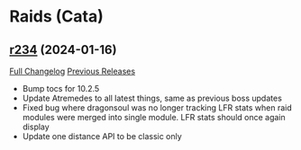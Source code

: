 # <DBM Mod> Raids (Cata)

## [r234](https://github.com/DeadlyBossMods/DBM-Cataclysm/tree/r234) (2024-01-16)
[Full Changelog](https://github.com/DeadlyBossMods/DBM-Cataclysm/compare/r233...r234) [Previous Releases](https://github.com/DeadlyBossMods/DBM-Cataclysm/releases)

- Bump tocs for 10.2.5  
- Update Atremedes to all latest things, same as previous boss updates  
- Fixed bug where dragonsoul was no longer tracking LFR stats when raid modules were merged into single module. LFR stats should once again display  
- Update one distance API to be classic only  
